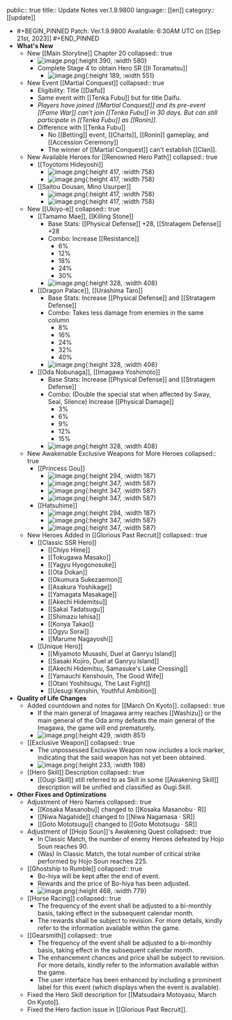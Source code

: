 public:: true
title:: Update Notes ver.1.9.9800
language:: [[en]]
category:: [[update]]

- #+BEGIN_PINNED
  Patch: Ver.1.9.9800
  Available: 6:30AM UTC on [[Sep 21st, 2023]]
  #+END_PINNED
- **What's New**
	- New [[Main Storyline]] Chapter 20
	  collapsed:: true
		- ![image.png](../assets/image_1695266817556_0.png){:height 390, :width 580}
		- Complete Stage 4 to obtain Hero SR [[Ii Toramatsu]]
			- ![image.png](../assets/image_1695266976424_0.png){:height 189, :width 551}
	- New Event [[Martial Conquest]]
	  collapsed:: true
		- Eligibility: Title [[Daifu]]
		- Same event with [[Tenka Fubu]] but for title Daifu.
		- *Players have joined [[Martial Conquest]] and its pre-event [[Fame War]] can't join [[Tenka Fubu]] in 30 days. But can still participate in [[Tenka Fubu]] as [[Ronin]].*
		- Difference with [[Tenka Fubu]]
			- No [[Betting]] event, [[Charts]], [[Ronin]] gameplay, and [[Accession Ceremony]]
			- The winner of [[Martial Conquest]] can't establish [[Clan]].
	- New Available Heroes for [[Renowned Hero Path]]
	  collapsed:: true
		- [[Toyotomi Hideyoshi]]
			- ![image.png](../assets/image_1695272801235_0.png){:height 417, :width 758}
			- ![image.png](../assets/image_1695272815838_0.png){:height 417, :width 758}
		- [[Saitou Dousan, Mino Usurper]]
			- ![image.png](../assets/image_1695272844694_0.png){:height 417, :width 758}
			- ![image.png](../assets/image_1695272858251_0.png){:height 417, :width 758}
	- New [[Ukiyo-e]]
	  collapsed:: true
		- [[Tamamo Mae]], [[Killing Stone]]
			- Base Stats: [[Physical Defense]] +28, [[Stratagem Defense]] +28
			- Combo: Increase [[Resistance]]
				- 6%
				- 12%
				- 18%
				- 24%
				- 30%
			- ![image.png](../assets/image_1695271644103_0.png){:height 328, :width 408}
		- [[Dragon Palace]], [[Urashima Taro]]
			- Base Stats: Increase [[Physical Defense]] and [[Stratagem Defense]]
			- Combo: Takes less damage from enemies in the same column
				- 8%
				- 16%
				- 24%
				- 32%
				- 40%
			- ![image.png](../assets/image_1695271600357_0.png){:height 328, :width 408}
		- [[Oda Nobunaga]], [[Imagawa Yoshimoto]]
			- Base Stats: Increase [[Physical Defense]] and [[Stratagem Defense]]
			- Combo: (Double the special stat when affected by Sway, Seal, Silence) Increase [[Physical Damage]]
				- 3%
				- 6%
				- 9%
				- 12%
				- 15%
			- ![image.png](../assets/image_1695271621169_0.png){:height 328, :width 408}
	- New Awakenable Exclusive Weapons for More Heroes
	  collapsed:: true
		- [[Princess Gou]]
			- ![image.png](../assets/image_1695273112441_0.png){:height 294, :width 187}
			- ![image.png](../assets/image_1695273170851_0.png){:height 347, :width 587}
			- ![image.png](../assets/image_1695273193613_0.png){:height 347, :width 587}
			- ![image.png](../assets/image_1695273293542_0.png){:height 347, :width 587}
		- [[Hatsuhime]]
			- ![image.png](../assets/image_1695273139119_0.png){:height 294, :width 187}
			- ![image.png](../assets/image_1695273221879_0.png){:height 347, :width 587}
			- ![image.png](../assets/image_1695273271874_0.png){:height 347, :width 587}
	- New Heroes Added in [[Glorious Past Recruit]]
	  collapsed:: true
		- [[Classic SSR Hero]]
			- [[Chiyo Hime]]
			- [[Tokugawa Masako]]
			- [[Yagyu Hyogonosuke]]
			- [[Ota Dokan]]
			- [[Okumura Sukezaemon]]
			- [[Asakura Yoshikage]]
			- [[Yamagata Masakage]]
			- [[Akechi Hidemitsu]]
			- [[Sakai Tadatsugu]]
			- [[Shimazu Iehisa]]
			- [[Konya Takao]]
			- [[Ogyu Sorai]]
			- [[Marume Nagayoshi]]
		- [[Unique Hero]]
			- [[Miyamoto Musashi, Duel at Ganryu Island]]
			- [[Sasaki Kojiro, Duel at Ganryu Island]]
			- [[Akechi Hidemitsu, Samasuke's Lake Crossing]]
			- [[Yamauchi Kenshouin, The Good Wife]]
			- [[Otani Yoshitsugu, The Last Fight]]
			- [[Uesugi Kenshin, Youthful Ambition]]
- **Quality of Life Changes**
	- Added countdown and notes for [[March On Kyoto]].
	  collapsed:: true
		- If the main general of Imagawa army reaches [[Washizu]] or the main general of the Oda army defeats the main general of the Imagawa, the game will end prematurely.
		- ![image.png](../assets/image_1695270933304_0.png){:height 429, :width 851}
	- [[Exclusive Weapon]]
	  collapsed:: true
		- The unpossessed Exclusive Weapon now includes a lock marker, indicating that the said weapon has not yet been obtained.
		- ![image.png](../assets/image_1695271010753_0.png){:height 233, :width 198}
	- [[Hero Skill]] Description
	  collapsed:: true
		- [[Ougi Skill]] still referred to as Skill in some [[Awakening Skill]] description will be unified and classified as Ougi Skill.
- **Other Fixes and Optimizations**
	- Adjustment of Hero Names
	  collapsed:: true
		- [[Kosaka Masanobu]] changed to [[Kosaka Masanobu · R]]
		- [[Niwa Nagahide]] changed to [[Niwa Nagamasa · SR]]
		- [[Goto Mototsugu]] changed to [[Goto Mototsugu · SR]]
	- Adjustment of [[Hojo Soun]]'s Awakening Quest
	  collapsed:: true
		- In Classic Match, the number of enemy Heroes defeated by Hojo Soun reaches 90.
		- (Was) In Classic Match, the total number of critical strike performed by Hojo Soun reaches 225.
	- [[Ghostship to Rumble]]
	  collapsed:: true
		- Bo-hiya will be kept after the end of event.
		- Rewards and the price of Bo-hiya has been adjusted.
		- ![image.png](../assets/image_1695274095663_0.png){:height 468, :width 779}
	- [[Horse Racing]]
	  collapsed:: true
		- The frequency of the event shall be adjusted to a bi-monthly basis, taking effect in the subsequent calendar month.
		- The rewards shall be subject to revision. For more details, kindly refer to the information available within the game.
	- [[Gearsmith]]
	  collapsed:: true
		- The frequency of the event shall be adjusted to a bi-monthly basis, taking effect in the subsequent calendar month.
		- The enhancement chances and price shall be subject to revision. For more details, kindly refer to the information available within the game.
		- The user interface has been enhanced by including a prominent label for this event (which displays when the event is available).
	- Fixed the Hero Skill description for [[Matsudaira Motoyasu, March On Kyoto]].
	- Fixed the Hero faction issue in [[Glorious Past Recruit]].